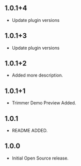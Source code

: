 ## 1.0.1+4

* Update plugin versions

## 1.0.1+3

* Update plugin versions

## 1.0.1+2

* Added more description.

## 1.0.1+1

* Trimmer Demo Preview Added.

## 1.0.1

* README ADDED.

## 1.0.0

* Initial Open Source release.
